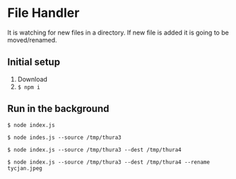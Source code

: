 # File Handler

It is watching for new files in a directory. If new file is added it is going to be moved/renamed.

## Initial setup

1. Download
1. `$ npm i`

## Run in the background

`$ node index.js`

`$ node indes.js --source /tmp/thura3`

`$ node index.js --source /tmp/thura3 --dest /tmp/thura4`

`$ node index.js --source /tmp/thura3 --dest /tmp/thura4 --rename tycjan.jpeg`
